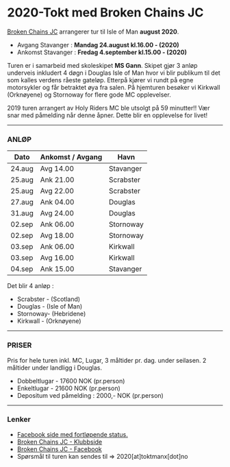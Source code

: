 # 2020-Tokt med Broken Chains JC

[Broken Chains JC](https://www.brokenchainsjc.com/) arrangerer tur til Isle of Man **august 2020**.

- Avgang Stavanger : **Mandag 24.august kl.16.00 - (2020)**
- Ankomst Stavanger : **Fredag 4.september kl.15.00 - (2020)**

Turen er i samarbeid med skoleskipet **MS Gann**. Skipet gjør 3 anløp underveis inkludert 4 døgn i Douglas Isle of Man hvor vi blir publikum til det som kalles verdens råeste gateløp. Etterpå kjører vi rundt på egne motorsykler og får betraktet øya fra salen. På hjemturen besøker vi Kirkwall (Orknøyene) og Stornoway for flere gode MC opplevelser.

2019 turen arrangert av Holy Riders MC ble utsolgt på 59 minutter!! Vær snar med påmelding når denne åpner. Dette blir en opplevelse for livet!

---

### **ANLØP**

| Dato | Ankomst / Avgang | Havn |
|---|---|---|
| 24.aug | Avg 14.00 | Stavanger |
| 25.aug | Ank 21.00 | Scrabster |
| 25.aug | Avg 22.00 | Scrabster |
| 27.aug | Ank 04.00 | Douglas |
| 31.aug | Avg 24.00 | Douglas |
| 02.sep | Ank 06.00 | Stornoway |
| 02.sep | Avg 18.00 | Stornoway |
| 03.sep | Ank 06.00 | Kirkwall |
| 03.sep | Avg 16.00 | Kirkwall |
| 04.sep | Ank 15.00 | Stavanger |

Det blir 4 anløp :

- Scrabster - (Scotland)
- Douglas - (Isle of Man)
- Stornoway- (Hebridene)
- Kirkwall - (Orknøyene)

---

### **PRISER**

Pris for hele turen inkl. MC, Lugar, 3 måltider pr. dag. under seilasen.
2 måltider under landligg i Douglas.

- Dobbeltlugar - 17600 NOK (pr.person)
- Enkeltlugar - 21600 NOK (pr.person)
- Depositum ved påmelding : 2000,- NOK (pr.person)

---

### **Lenker**

- [Facebook side med fortløpende status.](https://www.facebook.com/gannbrokenchains)
- [Broken Chains JC - Klubbside](https://www.brokenchainsjc.com/)
- [Broken Chains JC - Facebook](https://www.facebook.com/brokenchainsjc/)
- Spørsmål til turen kan sendes til => 2020[at]toktmanx[dot]no
